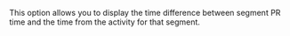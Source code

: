 This option allows you to display the time difference between segment PR time and the time from the activity for that segment.
